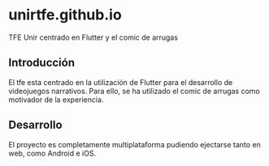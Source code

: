 # unirtfe.github.io
TFE Unir centrado en Flutter y el comic de arrugas

## Introducción

El tfe esta centrado en la utilización de Flutter para el desarrollo de videojuegos narrativos. Para ello, se ha utilizado el comic de arrugas como motivador de la experiencia.


## Desarrollo

El proyecto es completamente multiplataforma pudiendo ejectarse tanto en web, como Android e iOS. 
